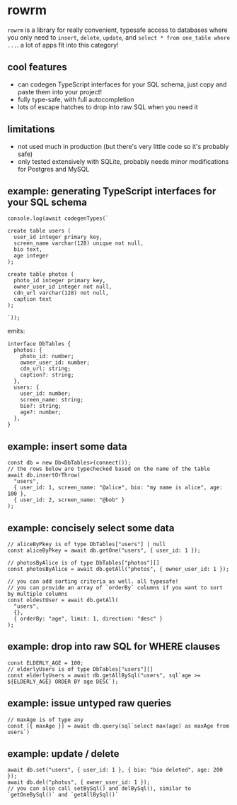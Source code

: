 # rowrm

`rowrm` is a library for really convenient, typesafe access to databases where you only need to `insert`, `delete`, `update`, and `select * from one_table where ...`. a lot of apps fit into this category!

## cool features

- can codegen TypeScript interfaces for your SQL schema, just copy and paste them into your project!
- fully type-safe, with full autocompletion
- lots of escape hatches to drop into raw SQL when you need it

## limitations

- not used much in production (but there's very little code so it's probably safe)
- only tested extensively with SQLite, probably needs minor modifications for Postgres and MySQL

## example: generating TypeScript interfaces for your SQL schema

```
console.log(await codegenTypes(`

create table users (
  user_id integer primary key,
  screen_name varchar(128) unique not null,
  bio text,
  age integer
);

create table photos (
  photo_id integer primary key,
  owner_user_id integer not null,
  cdn_url varchar(128) not null,
  caption text
);

`));
```

emits:

```
interface DbTables {
  photos: {
    photo_id: number;
    owner_user_id: number;
    cdn_url: string;
    caption?: string;
  },
  users: {
    user_id: number;
    screen_name: string;
    bio?: string;
    age?: number;
  },
}
```

## example: insert some data

```
const db = new Db<DbTables>(connect());
// the rows below are typechecked based on the name of the table
await db.insertOrThrow(
  "users",
  { user_id: 1, screen_name: "@alice", bio: "my name is alice", age: 100 },
  { user_id: 2, screen_name: "@bob" }
);
```

## example: concisely select some data

```
// aliceByPkey is of type DbTables["users"] | null
const aliceByPkey = await db.getOne("users", { user_id: 1 });

// photosByAlice is of type DbTables["photos"][]
const photosByAlice = await db.getAll("photos", { owner_user_id: 1 });

// you can add sorting criteria as well. all typesafe!
// you can provide an array of `orderBy` columns if you want to sort by multiple columns
const oldestUser = await db.getAll(
  "users",
  {},
  { orderBy: "age", limit: 1, direction: "desc" }
);
```

## example: drop into raw SQL for WHERE clauses

```
const ELDERLY_AGE = 100;
// elderlyUsers is of type DbTables["users"][]
const elderlyUsers = await db.getAllBySql("users", sql`age >= ${ELDERLY_AGE} ORDER BY age DESC`);
```

## example: issue untyped raw queries

```
// maxAge is of type any
const [{ maxAge }] = await db.query(sql`select max(age) as maxAge from users`)
```

## example: update / delete

```
await db.set("users", { user_id: 1 }, { bio: "bio deleted", age: 200 });
await db.del("photos", { owner_user_id: 1 });
// you can also call setBySql() and delBySql(), similar to `getOneBySql()` and `getAllBySql()`
```
